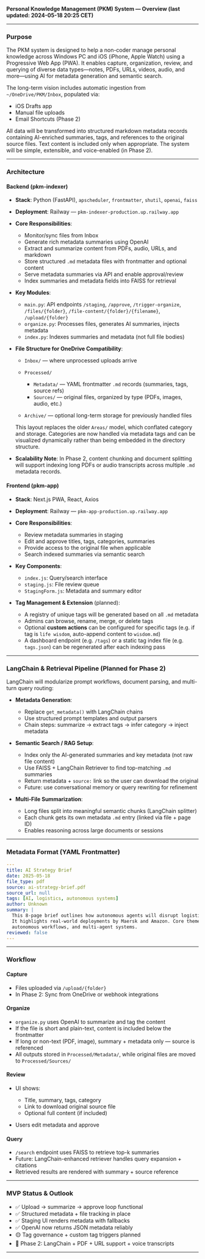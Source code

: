 **Personal Knowledge Management (PKM) System — Overview (last updated: 2024-05-18 20:25 CET)**

---

### **Purpose**

The PKM system is designed to help a non-coder manage personal knowledge across Windows PC and iOS (iPhone, Apple Watch) using a Progressive Web App (PWA). It enables capture, organization, review, and querying of diverse data types—notes, PDFs, URLs, videos, audio, and more—using AI for metadata generation and semantic search.

The long-term vision includes automatic ingestion from `~/OneDrive/PKM/Inbox`, populated via:

* iOS Drafts app
* Manual file uploads
* Email Shortcuts (Phase 2)

All data will be transformed into structured markdown metadata records containing AI-enriched summaries, tags, and references to the original source files. Text content is included only when appropriate. The system will be simple, extensible, and voice-enabled (in Phase 2).

---

### **Architecture**

#### **Backend (pkm-indexer)**

* **Stack**: Python (FastAPI), `apscheduler`, `frontmatter`, `shutil`, `openai`, `faiss`

* **Deployment**: Railway — `pkm-indexer-production.up.railway.app`

* **Core Responsibilities**:

  * Monitor/sync files from Inbox
  * Generate rich metadata summaries using OpenAI
  * Extract and summarize content from PDFs, audio, URLs, and markdown
  * Store structured `.md` metadata files with frontmatter and optional content
  * Serve metadata summaries via API and enable approval/review
  * Index summaries and metadata fields into FAISS for retrieval

* **Key Modules**:

  * `main.py`: API endpoints `/staging`, `/approve`, `/trigger-organize`, `/files/{folder}`, `/file-content/{folder}/{filename}`, `/upload/{folder}`
  * `organize.py`: Processes files, generates AI summaries, injects metadata
  * `index.py`: Indexes summaries and metadata (not full file bodies)

* **File Structure for OneDrive Compatibility**:

  * `Inbox/` — where unprocessed uploads arrive
  * `Processed/`

    * `Metadata/` — YAML frontmatter `.md` records (summaries, tags, source refs)
    * `Sources/` — original files, organized by type (PDFs, images, audio, etc.)
  * `Archive/` — optional long-term storage for previously handled files

  This layout replaces the older `Areas/` model, which conflated category and storage. Categories are now handled via metadata tags and can be visualized dynamically rather than being embedded in the directory structure.

* **Scalability Note**: In Phase 2, content chunking and document splitting will support indexing long PDFs or audio transcripts across multiple `.md` metadata records.

#### **Frontend (pkm-app)**

* **Stack**: Next.js PWA, React, Axios

* **Deployment**: Railway — `pkm-app-production.up.railway.app`

* **Core Responsibilities**:

  * Review metadata summaries in staging
  * Edit and approve titles, tags, categories, summaries
  * Provide access to the original file when applicable
  * Search indexed summaries via semantic search

* **Key Components**:

  * `index.js`: Query/search interface
  * `staging.js`: File review queue
  * `StagingForm.js`: Metadata and summary editor

* **Tag Management & Extension** (planned):

  * A registry of unique tags will be generated based on all `.md` metadata
  * Admins can browse, rename, merge, or delete tags
  * Optional **custom actions** can be configured for specific tags (e.g. if tag is `life wisdom`, auto-append content to `wisdom.md`)
  * A dashboard endpoint (e.g. `/tags`) or a static tag index file (e.g. `tags.json`) can be regenerated after each indexing pass

---

### **LangChain & Retrieval Pipeline (Planned for Phase 2)**

LangChain will modularize prompt workflows, document parsing, and multi-turn query routing:

* **Metadata Generation**:

  * Replace `get_metadata()` with LangChain chains
  * Use structured prompt templates and output parsers
  * Chain steps: summarize → extract tags → infer category → inject metadata

* **Semantic Search / RAG Setup**:

  * Index only the AI-generated summaries and key metadata (not raw file content)
  * Use FAISS + LangChain Retriever to find top-matching `.md` summaries
  * Return metadata + `source:` link so the user can download the original
  * Future: use conversational memory or query rewriting for refinement

* **Multi-File Summarization**:

  * Long files split into meaningful semantic chunks (LangChain splitter)
  * Each chunk gets its own metadata `.md` entry (linked via file + page ID)
  * Enables reasoning across large documents or sessions

---

### **Metadata Format (YAML Frontmatter)**

```yaml
---
title: AI Strategy Brief
date: 2025-05-18
file_type: pdf
source: ai-strategy-brief.pdf
source_url: null
tags: [AI, logistics, autonomous systems]
author: Unknown
summary: |
  This 8-page brief outlines how autonomous agents will disrupt logistics and procurement.
  It highlights real-world deployments by Maersk and Amazon. Core themes include decision latency,
  autonomous workflows, and multi-agent systems.
reviewed: false
---
```

---

### **Workflow**

#### **Capture**

* Files uploaded via `/upload/{folder}`
* In Phase 2: Sync from OneDrive or webhook integrations

#### **Organize**

* `organize.py` uses OpenAI to summarize and tag the content
* If the file is short and plain-text, content is included below the frontmatter
* If long or non-text (PDF, image), summary + metadata only — source is referenced
* All outputs stored in `Processed/Metadata/`, while original files are moved to `Processed/Sources/`

#### **Review**

* UI shows:

  * Title, summary, tags, category
  * Link to download original source file
  * Optional full content (if included)
* Users edit metadata and approve

#### **Query**

* `/search` endpoint uses FAISS to retrieve top-k summaries
* Future: LangChain-enhanced retriever handles query expansion + citations
* Retrieved results are rendered with summary + source reference

---

### **MVP Status & Outlook**

* ✅ Upload → summarize → approve loop functional
* ✅ Structured metadata + file tracking in place
* ✅ Staging UI renders metadata with fallbacks
* ✅ OpenAI now returns JSON metadata reliably
* 🟡 Tag governance + custom tag triggers planned
* 🚧 Phase 2: LangChain + PDF + URL support + voice transcripts

---

